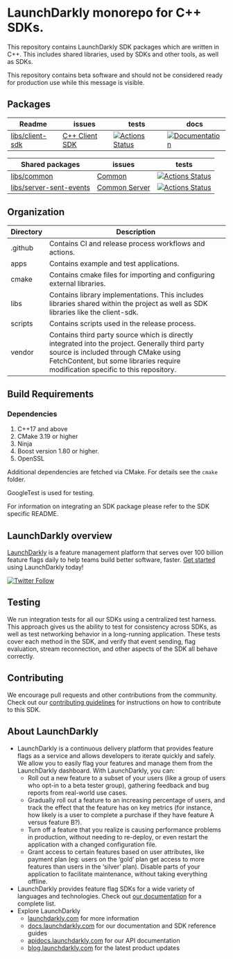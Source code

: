 # LaunchDarkly monorepo for C++ SDKs.

This repository contains LaunchDarkly SDK packages which are written in C++.
This includes shared libraries, used by SDKs and other tools, as well as SDKs.

This repository contains beta software and should not be considered ready for production use while this message is visible.

## Packages

| Readme                                       | issues                                      | tests                                                    | docs                     |
|----------------------------------------------|---------------------------------------------|----------------------------------------------------------|--------------------------|
| [libs/client-sdk](libs/client-sdk/README.md) | [C++ Client SDK][package-cpp-client-issues] | [![Actions Status][cpp-client-ci-badge]][cpp-client-ci]  |[![Documentation](https://img.shields.io/static/v1?label=GitHub+Pages&message=API+reference&color=00add8)](https://launchdarkly.github.io/cpp-sdks/libs/client-sdk/docs/html/)

| Shared packages                                              | issues                                            | tests                                                                 |
|--------------------------------------------------------------|---------------------------------------------------|-----------------------------------------------------------------------|
| [libs/common](libs/common/README.md)                         | [Common][package-shared-common-issues]            | [![Actions Status][shared-common-ci-badge]][shared-common-ci]         |
| [libs/server-sent-events](libs/server-sent-events/README.md) | [Common Server][package-shared-sdk-server-issues] | [![Actions Status][shared-sse-ci-badge-badge]][shared-sdk-server-ci] |

## Organization

 | Directory | Description |
 |----------|--------------|
 | .github  | Contains CI and release process workflows and actions.
 | apps     | Contains example and test applications.
 | cmake    | Contains cmake files for importing and configuring external libraries.
 | libs     | Contains library implementations. This includes libraries shared within the project as well as SDK libraries like the client-sdk.
 | scripts  | Contains scripts used in the release process.
 | vendor   | Contains third party source which is directly integrated into the project. Generally third party source is included through CMake using FetchContent, but some libraries require modification specific to this repository.

## Build Requirements

### Dependencies

1. C++17 and above
1. CMake 3.19 or higher
1. Ninja
1. Boost version 1.80 or higher.
1. OpenSSL

Additional dependencies are fetched via CMake. For details see the `cmake` folder.

GoogleTest is used for testing.

For information on integrating an SDK package please refer to the SDK specific README.

## LaunchDarkly overview

[LaunchDarkly](https://www.launchdarkly.com) is a feature management platform that serves over 100 billion feature flags
daily to help teams build better software, faster. [Get started](https://docs.launchdarkly.com/home/getting-started)
using LaunchDarkly today!

[![Twitter Follow](https://img.shields.io/twitter/follow/launchdarkly.svg?style=social&label=Follow&maxAge=2592000)](https://twitter.com/intent/follow?screen_name=launchdarkly)

## Testing

We run integration tests for all our SDKs using a centralized test harness. This approach gives us the ability to test
for consistency across SDKs, as well as test networking behavior in a long-running application. These tests cover each
method in the SDK, and verify that event sending, flag evaluation, stream reconnection, and other aspects of the SDK all
behave correctly.

## Contributing

We encourage pull requests and other contributions from the community. Check out
our [contributing guidelines](CONTRIBUTING.md) for instructions on how to contribute to this SDK.

## About LaunchDarkly

- LaunchDarkly is a continuous delivery platform that provides feature flags as a service and allows developers to
  iterate quickly and safely. We allow you to easily flag your features and manage them from the LaunchDarkly dashboard.
  With LaunchDarkly, you can:
    - Roll out a new feature to a subset of your users (like a group of users who opt-in to a beta tester group),
      gathering feedback and bug reports from real-world use cases.
    - Gradually roll out a feature to an increasing percentage of users, and track the effect that the feature has on
      key metrics (for instance, how likely is a user to complete a purchase if they have feature A versus feature B?).
    - Turn off a feature that you realize is causing performance problems in production, without needing to re-deploy,
      or even restart the application with a changed configuration file.
    - Grant access to certain features based on user attributes, like payment plan (eg: users on the ‘gold’ plan get
      access to more features than users in the ‘silver’ plan). Disable parts of your application to facilitate
      maintenance, without taking everything offline.
- LaunchDarkly provides feature flag SDKs for a wide variety of languages and technologies. Check
  out [our documentation](https://docs.launchdarkly.com/sdk) for a complete list.
- Explore LaunchDarkly
    - [launchdarkly.com](https://www.launchdarkly.com/ 'LaunchDarkly Main Website') for more information
    - [docs.launchdarkly.com](https://docs.launchdarkly.com/ 'LaunchDarkly Documentation') for our documentation and SDK
      reference guides
    - [apidocs.launchdarkly.com](https://apidocs.launchdarkly.com/ 'LaunchDarkly API Documentation') for our API
      documentation
    - [blog.launchdarkly.com](https://blog.launchdarkly.com/ 'LaunchDarkly Blog Documentation') for the latest product
      updates

[//]: # 'libs/common'
[shared-common-ci-badge]: https://github.com/launchdarkly/cpp-sdks/actions/workflows/common.yml/badge.svg
[shared-common-ci]: https://github.com/launchdarkly/cpp-sdks/actions/workflows/common.yml
[package-shared-common-issues]: https://github.com/launchdarkly/cpp-sdks/issues?q=is%3Aissue+is%3Aopen+label%3A%22package%3A+shared%2Fcommon%22+

[//]: # 'libs/server-sent-events'
[shared-sse-ci-badge-badge]: https://github.com/launchdarkly/cpp-sdks/actions/workflows/sse.yml/badge.svg
[shared-sdk-server-ci]: https://github.com/launchdarkly/cpp-sdks/actions/workflows/sse.yml
[package-shared-sdk-server-issues]: https://github.com/launchdarkly/cpp-sdks/issues?q=is%3Aissue+is%3Aopen+label%3A%22package%3A+shared%2Fsse%22+


[//]: # 'libs/client-sdk'
[cpp-client-ci-badge]: https://github.com/launchdarkly/cpp-sdks/actions/workflows/client.yml/badge.svg
[cpp-client-ci]: https://github.com/launchdarkly/cpp-sdks/actions/workflows/client.yml
[package-cpp-client-issues]: https://github.com/launchdarkly/cpp-sdks/issues?q=is%3Aissue+is%3Aopen+label%3A%22package%3A+sdk%2Fclient%22+
